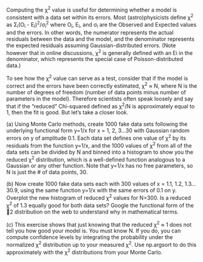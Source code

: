 Computing the &chi;<sup>2</sup> value is useful for determining whether a model is consistent with a data set within its errors. Most (astro)physicists define &chi;<sup>2</sup> as &Sigma;<sub>i</sub>(O<sub>i</sub> - E<sub>i</sub>)<sup>2</sup>/&sigma;<sub>i</sub><sup>2</sup> where O<sub>i</sub>, E<sub>i</sub>, and &sigma;<sub>i</sub> are the Observed and Expected values and the errors. In other words, the numerator represents the actual residuals between the data and the model, and the denominator represents the expected residuals assuming Gaussian-distributed errors. (Note however that in online discussions, &chi;<sup>2</sup> is generally defined with an Ei in the denominator, which represents the special case of Poisson-distributed data.) 

To see how the &chi;<sup>2</sup> value can serve as a test, consider that if the model is correct and the errors have been correctly estimated, &chi;<sup>2</sup> ≈ N, where N is the number of degrees of freedom (number of data points minus number of parameters in the model). Therefore scientists often speak loosely and say that if the “reduced” Chi-squared defined as &chi;<sup>2</sup>/N is approximately equal to 1, then the fit is good. But let’s take a closer look.

(a) Using Monte Carlo methods, create 1000 fake data sets following the underlying functional form y=1/x for x = 1, 2, 3…30 with Gaussian random errors on y of amplitude 0.1. Each data set defines one value of &chi;<sup>2</sup> by its residuals from the function y=1/x, and the 1000 values of &chi;<sup>2</sup> from all of the data sets can be divided by N and binned into a histogram to show you the reduced &chi;<sup>2</sup> distribution, which is a well-defined function analogous to a Gaussian or any other function. Note that y=1/x has no free parameters, so N is just the # of data points, 30.

(b) Now create 1000 fake data sets each with 300 values of x = 1.1, 1.2, 1.3… 30.9, using the same function y=1/x with the same errors of 0.1 on y. Overplot the new histogram of reduced &chi;<sup>2</sup> values for N=300. Is a reduced &chi;<sup>2</sup> of 1.3 equally good for both data sets? Google the functional form of the 2 distribution on the web to understand why in mathematical terms.

(c) This exercise shows that just knowing that the reduced &chi;<sup>2</sup> ≈ 1 does not tell you how good your model is. You must know N. If you do, you can compute confidence levels by integrating the probability under the normalized &chi;<sup>2</sup> distribution up to your measured &chi;<sup>2</sup>. Use np.argsort to do this approximately with the &chi;<sup>2</sup> distributions from your Monte Carlo.

